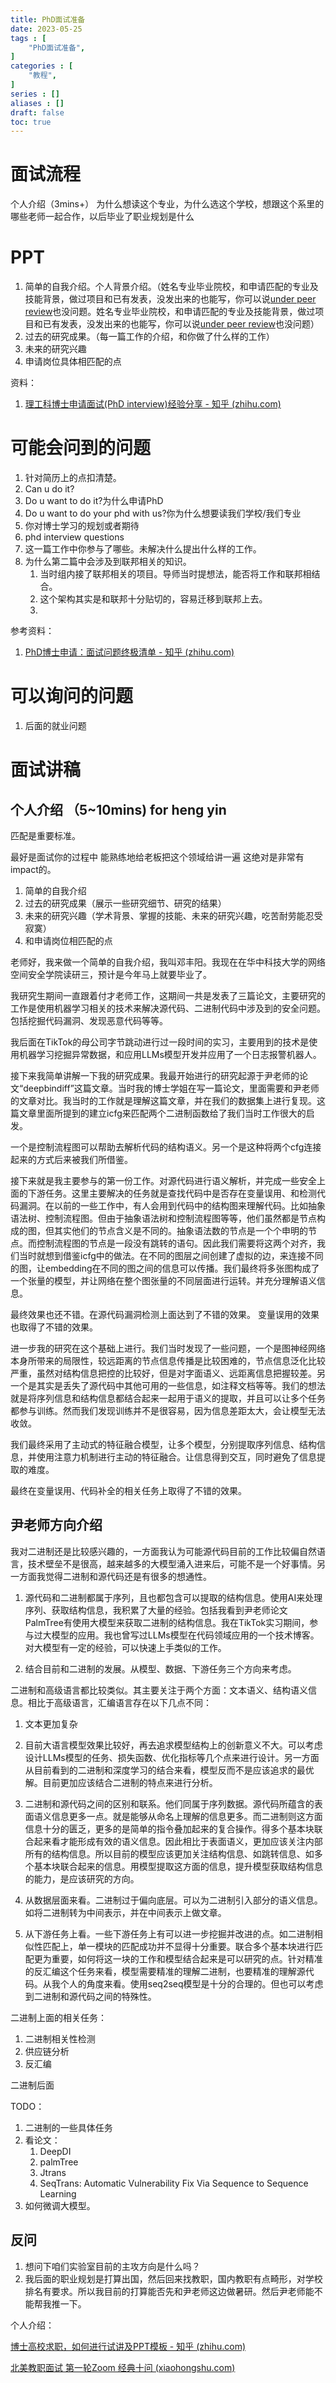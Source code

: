 ```yaml
---
title: PhD面试准备
date: 2023-05-25
tags : [
	"PhD面试准备",
]
categories : [
	"教程",
]
series : []
aliases : []
draft: false
toc: true
---
```


# 面试流程

个人介绍（3mins+）
为什么想读这个专业，为什么选这个学校，想跟这个系里的哪些老师一起合作，以后毕业了职业规划是什么


# PPT
1. 简单的自我介绍。个人背景介绍。（姓名专业毕业院校，和申请匹配的专业及技能背景，做过项目和已有发表，没发出来的也能写，你可以说[under peer review](https://www.zhihu.com/search?q=under%20peer%20review&search_source=Entity&hybrid_search_source=Entity&hybrid_search_extra=%7B%22sourceType%22%3A%22answer%22%2C%22sourceId%22%3A2543747896%7D)也没问题。姓名专业毕业院校，和申请匹配的专业及技能背景，做过项目和已有发表，没发出来的也能写，你可以说[under peer review](https://www.zhihu.com/search?q=under%20peer%20review&search_source=Entity&hybrid_search_source=Entity&hybrid_search_extra=%7B%22sourceType%22%3A%22answer%22%2C%22sourceId%22%3A2543747896%7D)也没问题）
2. 过去的研究成果。（每一篇工作的介绍，和你做了什么样的工作）
3. 未来的研究兴趣
4. 申请岗位具体相匹配的点

资料：
1. [理工科博士申请面试(PhD interview)经验分享 - 知乎 (zhihu.com)](https://zhuanlan.zhihu.com/p/162961719)


# 可能会问到的问题
1. 针对简历上的点扣清楚。
2. Can u do it?
3. Do u want to do it?为什么申请PhD
4. Do u want to do your phd with us?你为什么想要读我们学校/我们专业
5. 你对博士学习的规划或者期待
6. phd interview questions
7. 这一篇工作中你参与了哪些。未解决什么提出什么样的工作。
8. 为什么第二篇中会涉及到联邦相关的知识。
	1. 当时组内接了联邦相关的项目。导师当时提想法，能否将工作和联邦相结合。
	2. 这个架构其实是和联邦十分贴切的，容易迁移到联邦上去。
	3. 

参考资料：
1. [PhD博士申请：面试问题终极清单 - 知乎 (zhihu.com)](https://zhuanlan.zhihu.com/p/110963230)



# 可以询问的问题
1. 后面的就业问题

# 面试讲稿

## 个人介绍 （5~10mins) for heng yin
匹配是重要标准。

最好是面试你的过程中 能熟练地给老板把这个领域给讲一遍 这绝对是非常有impact的。

1. 简单的自我介绍
2. 过去的研究成果（展示一些研究细节、研究的结果）
3. 未来的研究兴趣（学术背景、掌握的技能、未来的研究兴趣，吃苦耐劳能忍受寂寞）
4. 和申请岗位相匹配的点

老师好，我来做一个简单的自我介绍，我叫邓丰阳。我现在在华中科技大学的网络空间安全学院读研三，预计是今年马上就要毕业了。

我研究生期间一直跟着付才老师工作，这期间一共是发表了三篇论文，主要研究的工作是使用机器学习相关的技术来解决源代码、二进制代码中涉及到的安全问题。包括挖掘代码漏洞、发现恶意代码等等。

我后面在TikTok的母公司字节跳动进行过一段时间的实习，主要用到的技术是使用机器学习挖掘异常数据，和应用LLMs模型开发并应用了一个日志报警机器人。

接下来我简单讲解一下我的研究成果。我最开始进行的研究起源于尹老师的论文“deepbindiff”这篇文章。当时我的博士学姐在写一篇论文，里面需要和尹老师的文章对比。我当时的工作就是理解这篇文章，并在我们的数据集上进行复现。这篇文章里面所提到的建立icfg来匹配两个二进制函数给了我们当时工作很大的启发。

一个是控制流程图可以帮助去解析代码的结构语义。另一个是这种将两个cfg连接起来的方式后来被我们所借鉴。

接下来就是我主要参与的第一份工作。对源代码进行语义解析，并完成一些安全上面的下游任务。这里主要解决的任务就是查找代码中是否存在变量误用、和检测代码漏洞。在以前的一些工作中，有人会用到代码中的结构图来理解代码。比如抽象语法树、控制流程图。但由于抽象语法树和控制流程图等等，他们虽然都是节点构成的图，但其实他们的节点含义是不同的。抽象语法数的节点是一个个申明的节点。而控制流程图的节点是一段没有跳转的语句。因此我们需要将这两个对齐，我们当时就想到借鉴icfg中的做法。在不同的图层之间创建了虚拟的边，来连接不同的图，让embedding在不同的图之间的信息可以传播。我们最终将多张图构成了一个张量的模型，并让网络在整个图张量的不同层面进行运转。并充分理解语义信息。

最终效果也还不错。在源代码漏洞检测上面达到了不错的效果。
变量误用的效果也取得了不错的效果。

进一步我的研究在这个基础上进行。我们当时发现了一些问题，一个是图神经网络本身所带来的局限性，较远距离的节点信息传播是比较困难的，节点信息泛化比较严重，虽然对结构信息把控的比较好，但是对字面语义、远距离信息把握较差。另一个是其实是丢失了源代码中其他可用的一些信息，如注释文档等等。我们的想法就是将序列信息和结构信息都结合起来一起用于语义的提取，并且可以让多个任务都参与训练。然而我们发现训练并不是很容易，因为信息差距太大，会让模型无法收敛。

我们最终采用了主动式的特征融合模型，让多个模型，分别提取序列信息、结构信息，并使用注意力机制进行主动的特征融合。让信息得到交互，同时避免了信息提取的难度。

最终在变量误用、代码补全的相关任务上取得了不错的效果。


## 尹老师方向介绍
我对二进制还是比较感兴趣的，一方面我认为可能源代码目前的工作比较偏自然语言，技术壁垒不是很高，越来越多的大模型涌入进来后，可能不是一个好事情。另一方面我觉得二进制和源代码还是有很多的想通性。

1. 源代码和二进制都属于序列，且也都包含可以提取的结构信息。使用AI来处理序列、获取结构信息，我积累了大量的经验。包括我看到尹老师论文PalmTree有使用大模型来获取二进制的结构信息。我在TikTok实习期间，参与过大模型的应用。我也曾写过LLMs模型在代码领域应用的一个技术博客。对大模型有一定的经验，可以快速上手类似的工作。


3. 结合目前和二进制的发展。从模型、数据、下游任务三个方向来考虑。

二进制和高级语言都比较类似。其主要关注于两个方面：文本语义、结构语义信息。相比于高级语言，汇编语言存在以下几点不同：
1. 文本更加复杂



1. 目前大语言模型效果比较好，再去追求模型结构上的创新意义不大。可以考虑设计LLMs模型的任务、损失函数、优化指标等几个点来进行设计。另一方面从目前看到的二进制和深度学习的结合来看，模型反而不是应该追求的最优解。目前更加应该结合二进制的特点来进行分析。
2. 二进制和源代码之间的区别和联系。他们同属于序列数据。源代码所蕴含的表面语义信息更多一点。就是能够从命名上理解的信息更多。而二进制则这方面信息十分的匮乏，更多的是简单的指令叠加起来的复合操作。得多个基本块联合起来看才能形成有效的语义信息。因此相比于表面语义，更加应该关注内部所有的结构信息。所以目前的模型应该更加关注结构信息、如跳转信息、如多个基本块联合起来的信息。用模型提取这方面的信息，提升模型获取结构信息的能力，是应该研究的方向。
3. 从数据层面来看。二进制过于偏向底层。可以为二进制引入部分的语义信息。如将二进制转为中间表示，并在中间表示上做文章。
4. 从下游任务上看。一些下游任务上有可以进一步挖掘并改进的点。如二进制相似性匹配上，单一模块的匹配成功并不显得十分重要。联合多个基本块进行匹配更为重要，如何将这一块的工作和模型结合起来是可以研究的点。针对精准的反汇编这个任务来看，模型需要精准的理解二进制，也要精准的理解源代码。从我个人的角度来看。使用seq2seq模型是十分的合理的。但也可以考虑到二进制和源代码之间的特殊性。

二进制上面的相关任务：
1. 二进制相关性检测
2. 供应链分析
3. 反汇编

二进制后面

TODO：
1. 二进制的一些具体任务
2. 看论文：
	1. DeepDI
	2. palmTree
	3. Jtrans
	4. SeqTrans: Automatic Vulnerability Fix Via Sequence to Sequence Learning
3. 如何微调大模型。



## 反问

1. 想问下咱们实验室目前的主攻方向是什么吗？
2. 我后面的职业规划是打算出国，然后回来找教职，国内教职有点畸形，对学校排名有要求。所以我目前的打算能否先和尹老师这边做暑研。然后尹老师能不能帮我推一下。



个人介绍：



[博士高校求职，如何进行试讲及PPT模板 - 知乎 (zhihu.com)](https://zhuanlan.zhihu.com/p/384426874)

[北美教职面试 第一轮Zoom 经典十问 (xiaohongshu.com)](https://www.xiaohongshu.com/explore/64556a300000000007038fd0)


